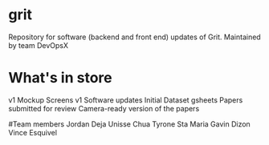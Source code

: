# grit
Repository for software (backend and front end) updates of Grit. Maintained by team DevOpsX

# What's in store
v1 Mockup Screens
v1 Software updates
Initial Dataset gsheets
Papers submitted for review
Camera-ready version of the papers

#Team members
Jordan Deja
Unisse Chua
Tyrone Sta Maria
Gavin Dizon
Vince Esquivel